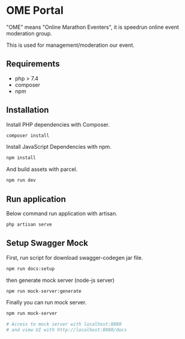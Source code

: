 # OME Portal

"OME" means "Online Marathon Eventers", it is speedrun online event moderation group.

This is used for management/moderation our event.

## Requirements

- php > 7.4
- composer
- npm

## Installation

Install PHP dependencies with Composer.

``` sh
composer install
```

Install JavaScript Dependencies with npm.

``` sh
npm install
```

And build assets with parcel.

``` sh
npm run dev
```

## Run application

Below command run application with artisan.

``` sh
php artisan serve
```

## Setup Swagger Mock

First, run script for download swagger-codegen jar file.

``` sh
npm run docs:setup
```

then generate mock server (node-js server)

``` sh
npm run mock-server:generate
```

Finally you can run mock server.

``` sh
npm run mock-server

# Access to mock server with localhost:8080
# and view UI with http://localhost:8080/docs
```
